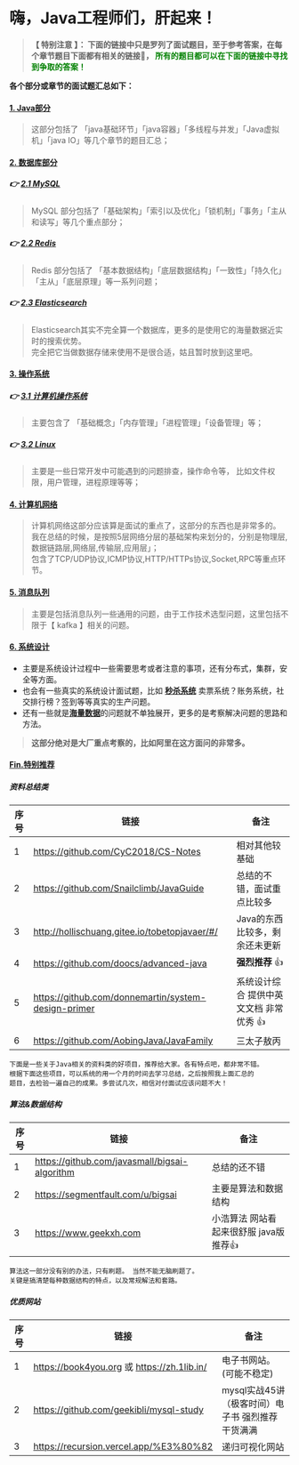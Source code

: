 # 嗨，Java工程师们，肝起来！

> **【 特别注意 】： 下面的链接中只是罗列了面试题目，至于参考答案，在每个章节题目下面都有相关的链接🔗， <font color=green>所有的题目都可以在下面的链接中寻找到争取的答案！</font>**

**各个部分或章节的面试题汇总如下：** 

####  [1. Java部分](https://github.com/geekibli/java-interview/blob/main/mds/Java.md)
> 这部分包括了 「java基础环节」「java容器」「多线程与并发」「Java虚拟机」「java IO」等几个章节的题目汇总；
#### [2. 数据库部分]()
##### 👉  [2.1 MySQL](https://github.com/geekibli/java-interview/blob/main/mds/MySQL.md)  
> MySQL 部分包括了「基础架构」「索引以及优化」「锁机制」「事务」「主从和读写」等几个重点部分；
##### 👉  [2.2 Redis](https://github.com/geekibli/java-interview/blob/main/mds/Redis.md)
> Redis 部分包括了 「基本数据结构」「底层数据结构」「一致性」「持久化」「主从」「底层原理」等一系列问题；
##### 👉 [2.3 Elasticsearch](https://github.com/geekibli/java-interview/blob/main/mds/Elasticsearch.md)
> Elasticsearch其实不完全算一个数据库，更多的是使用它的海量数据近实时的搜索优势。  
完全把它当做数据存储来使用不是很合适，姑且暂时放到这里吧。
#### [3. 操作系统](https://github.com/geekibli/java-interview/blob/main/mds/Computer%20OS.md)
##### 👉 [3.1 计算机操作系统](https://github.com/geekibli/java-interview/blob/main/mds/Computer%20OS.md)
> 主要包含了 「基础概念」「内存管理」「进程管理」「设备管理」等；
##### 👉 [3.2 Linux](https://github.com/geekibli/java-interview/blob/main/mds/Computer%20OS.md)
> 主要是一些日常开发中可能遇到的问题排查，操作命令等， 比如文件权限，用户管理，进程原理等等；
#### [4. 计算机网络](https://github.com/geekibli/java-interview/blob/main/mds/Computer%20Network.md)
> 计算机网络这部分应该算是面试的重点了，这部分的东西也是非常多的。  
我在总结的时候，是按照5层网络分层的基础架构来划分的，分别是物理层,数据链路层,网络层,传输层,应用层」；  
包含了TCP/UDP协议,ICMP协议,HTTP/HTTPs协议,Socket,RPC等重点环节。  
#### [5. 消息队列](https://github.com/geekibli/java-interview/blob/main/mds/Message%20Queue.md)
> 主要是包括消息队列一些通用的问题，由于工作技术选型问题，这里包括不限于【 kafka 】相关的问题。
#### [6. 系统设计](https://github.com/geekibli/java-interview/blob/main/mds/System%20Design.md)
- 主要是系统设计过程中一些需要思考或者注意的事项，还有分布式，集群，安全等方面。  
- 也会有一些真实的系统设计面试题，比如 [**秒杀系统**](https://github.com/qiurunze123/miaosha) 卖票系统？账务系统，社交排行榜？签到等等真实的生产问题。 
- 还有一些就是[**海量数据**](https://github.com/geekibli/java-interview/blob/main/mds/Mass%20Data.md)的问题就不单独展开，更多的是考察解决问题的思路和方法。
> **这部分绝对是大厂重点考察的，比如阿里在这方面问的非常多。**

#### [Fin.特别推荐]()

##### 资料总结类

| 序号| 链接 | 备注 | 
| ---- | ---- | ---- | 
| 1 | https://github.com/CyC2018/CS-Notes | 相对其他较基础 |
| 2 | https://github.com/Snailclimb/JavaGuide | 总结的不错，面试重点比较多|
| 3 | http://hollischuang.gitee.io/tobetopjavaer/#/ | Java的东西比较多，剩余还未更新|
| 4 | https://github.com/doocs/advanced-java  | **强烈推荐** 👍 |
| 5 | https://github.com/donnemartin/system-design-primer | 系统设计综合 提供中英文文档 非常优秀 👍 |  
| 6 | https://github.com/AobingJava/JavaFamily | 三太子敖丙 |

```
下面是一些关于Java相关的资料类的好项目，推荐给大家。各有特点吧，都非常不错。
根据下面这些项目，可以系统的用一个月的时间去学习总结，之后按照我上面汇总的
题目，去检验一遍自己的成果。多尝试几次，相信对付面试应该问题不大！
```

##### 算法&数据结构

|  序号 |  链接   |  备注  | 
| ---- | ---- | ---- | 
| 1 | https://github.com/javasmall/bigsai-algorithm | 总结的还不错 |
| 2 | https://segmentfault.com/u/bigsai | 主要是算法和数据结构 |
| 3 | https://www.geekxh.com | 小浩算法 网站看起来很舒服 java版  推荐👍| 

```
算法这一部分没有别的办法，只有刷题。 当然不能无脑刷题了。
关键是搞清楚每种数据结构的特点，以及常规解法和套路。
```


##### 优质网站

|  序号 |  链接   |  备注  | 
| ---- | ---- | ---- | 
| 1 | https://book4you.org 或 https://zh.1lib.in/| 电子书网站。(可能不稳定)  | 
| 2 | https://github.com/geekibli/mysql-study | mysql实战45讲（极客时间）电子书  强烈推荐 干货满满 | 
| 3 | https://recursion.vercel.app/%E3%80%82 | 递归可视化网站 |
